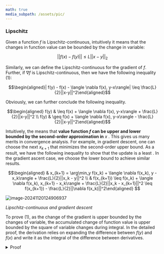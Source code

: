 ```yaml
---
math: true
media_subpath: /assets/pic/
---
```




### Lipschitz 

Given a function $f$ is Lipschitz-continuous, intuitively it means that the changes in function value can be bounded by the change in variable:

$$\vert \vert f(x) - f(y) \vert \vert \leq L\vert\vert x - y\vert\vert_2$$

Similarly, we can define the Lipschitz-continuous for the gradient of $f$. Further, if $\nabla f$ is Lipschitz-continuous, then we have the following inequality (1): 

$$\begin{aligned}| f(y) - f(x) - \langle \nabla f(x), y-x\rangle| \leq \frac{L}{2}||x-y||^2\end{aligned}$$

Obviously, we can further conclude the following inequality.

$$\begin{aligned} f(y) & \leq f(x) + \langle \nabla f(x), y-x\rangle +  \frac{L}{2}||x-y||^2 \\  f(y) & \geq f(x) + \langle \nabla f(x), y-x\rangle -  \frac{L}{2}||x-y||^2\end{aligned}$$

Intuitively, the means that **value function $f$ can be upper and lower bounded by the second-order approximation in** $x$  . This gives us many merits in convergence analysis. For example, in gradient descent, one can choose the next $x_{k+1}$ that minimizes the second-order upper bound. As a result, we have the following inequality to show that the update is a least . In the gradient ascent case, we choose the lower bound to achieve similar results. 

$$\begin{aligned} & x_{k+1} = \arg\min_y f(x_k) + \langle \nabla f(x_k), y - x_k\rangle + \frac{L}{2}||x_k - y||^2  \\ & f(x_{k+1})  \leq  f(x_k) + \langle \nabla f(x_k), x_{k+1} - x_k\rangle + \frac{L}{2}||x_k - x_{k+1}||^2 \leq  f(x_{k+1}) - \frac{L}{2}||\nabla f(x_k)||^2\end{aligned} $$



![image-20241120124906937](image-20241120124906937.png)

_Lipschitz-continuous and gradient descent_

To prove (1), as the change of the gradient is upper bounded by the changes of variable, the accumulated change of function value is upper bounded by the square of variable changes during integral. In the detailed proof, the derivation relies on expanding the difference between $f(y)$ and $f(x)$ and write it as the integral of the difference between derivatives.  

<details>
    <summary> Proof</summary>
First we need to write the difference between function value as the integral of derivative. We first consider the simplest case, where $f(x): \mathbb{R} \to \mathbb{R}$. Then we have:


$$\begin{aligned} f(y) - f(x) &= \int_x^y \nabla f(t)dt \\  & =\int_0^1 \nabla f((y-x)u + x)d((y-x)u) + x) \\ &= \int_0^1 \nabla f((y-x)u + x)(y-x)du \end{aligned}$$



Therefore for the $\mathbb{R}^n$ case, we have : 

$$\begin{aligned}f(y) &= f(x) + \int_0^1 \langle \nabla f(x + \tau(y-x)), y-x \rangle d\tau \\ &= f(x) + \langle \nabla f(x), y - x\rangle + \int_0^1 \langle \nabla f(x + \tau(y-x)) - \nabla f(x), y-x \rangle d\tau \end{aligned}$$

Staring from the lefthand side, and utilizing Cauchy-Schwarz inequality in $(a)$, we can complete the proof

$$\begin{aligned} \vert f(y) - f(x) - \langle \nabla f(x), y-x\rangle \vert&= \bigg |\int_0^1  \langle \nabla f(x + \tau(y-x)) - \nabla f(x), y-x \rangle d\tau \bigg | \\ &\leq \int_0^1 \vert \langle \nabla f(x + \tau(y-x)) - \nabla f(x), y-x \rangle\vert d\tau \\ &\overset{(a)}{\leq} \int_0^1\vert\vert \nabla f(x + \tau(y-x)) - \nabla f(x)\vert\vert\cdot \vert\vert y-x\vert\vert d\tau \\ &= \int_0^1L\vert\vert x - y\vert\vert^2\tau d\tau = \frac{L}{2}||x - y||^2\end{aligned}$$
</details>









